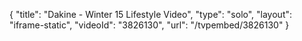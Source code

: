 {
    "title": "Dakine - Winter 15 Lifestyle Video",
    "type": "solo",
    "layout": "iframe-static",
    "videoId": "3826130",
    "url": "\/tvpembed\/3826130"
}